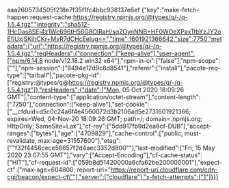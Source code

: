 
aaa2605734505f218e7f35f1fc4bbc938137e6ef	{"key":"make-fetch-happen:request-cache:https://registry.npmjs.org/@types/q/-/q-1.5.4.tgz","integrity":"sha512-1HcDas8SEj4z1Wc696tH56G8OlRaH/sqZOynNNB+HF0WOeXPaxTtbYzJY2oEfiUxjSKjhCKr+MvR7dCHcEelug==","time":1601921366642,"size":7750,"metadata":{"url":"https://registry.npmjs.org/@types/q/-/q-1.5.4.tgz","reqHeaders":{"connection":["keep-alive"],"user-agent":["npm/6.14.8 node/v12.18.2 win32 x64"],"npm-in-ci":["false"],"npm-scope":[""],"npm-session":["8494e12d9c8d8541"],"referer":["install"],"pacote-req-type":["tarball"],"pacote-pkg-id":["registry:@types/q@https://registry.npmjs.org/@types/q/-/q-1.5.4.tgz"]},"resHeaders":{"date":["Mon, 05 Oct 2020 18:09:26 GMT"],"content-type":["application/octet-stream"],"content-length":["7750"],"connection":["keep-alive"],"set-cookie":["__cfduid=d5c0c24a6f4e4560072d3b2106ad5e2731601921366; expires=Wed, 04-Nov-20 18:09:26 GMT; path=/; domain=.npmjs.org; HttpOnly; SameSite=Lax"],"cf-ray":["5dd917fb9d2ea6cf-DUB"],"accept-ranges":["bytes"],"age":["4709829"],"cache-control":["public, must-revalidate, max-age=31557600"],"etag":["\"f32f4458cece58657f2d4aec3352d800\""],"last-modified":["Fri, 15 May 2020 23:07:55 GMT"],"vary":["Accept-Encoding"],"cf-cache-status":["HIT"],"cf-request-id":["059b8d51420000a6cfa62be200000001"],"expect-ct":["max-age=604800, report-uri=\"https://report-uri.cloudflare.com/cdn-cgi/beacon/expect-ct\""],"server":["cloudflare"],"x-fetch-attempts":["1"]}}}                                                                                                                                                                                                                                                                                                                                                                                                                                                                                                                                                                                                                                                                                                                                                                                                                                                                                                                                                                                                                                                                                                                                                                                                                                                                                                                                                                                                                                                                                                                                                                                                                                                                                                                                                                                                                                                                                                                                                                                                                                                                                                                                                                                                                                                        